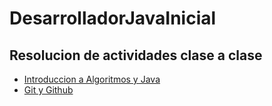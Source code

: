 # DesarrolladorJavaInicial

## Resolucion de actividades clase a clase
- [Introduccion a Algoritmos y Java]()
- [Git y Github]()
